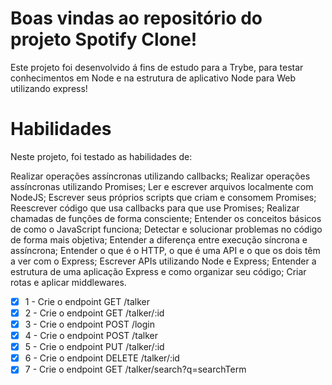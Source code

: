 # Boas vindas ao repositório do projeto Spotify Clone!

Este projeto foi desenvolvido á fins de estudo para a Trybe, para testar
conhecimentos em Node e na estrutura de aplicativo Node para Web utilizando express!

# Habilidades
Neste projeto, foi testado as habilidades de:

  
  Realizar operações assíncronas utilizando callbacks;
  Realizar operações assíncronas utilizando Promises;
  Ler e escrever arquivos localmente com NodeJS;
  Escrever seus próprios scripts que criam e consomem Promises;
  Reescrever código que usa callbacks para que use Promises;
  Realizar chamadas de funções de forma consciente;
  Entender os conceitos básicos de como o JavaScript funciona;
  Detectar e solucionar problemas no código de forma mais objetiva;
  Entender a diferença entre execução síncrona e assíncrona;
  Entender o que é o HTTP, o que é uma API e o que os dois têm a ver com o Express;
  Escrever APIs utilizando Node e Express;
  Entender a estrutura de uma aplicação Express e como organizar seu código;
  Criar rotas e aplicar middlewares.


- [X] 1 - Crie o endpoint GET /talker
- [x] 2 - Crie o endpoint GET /talker/:id
- [x] 3 - Crie o endpoint POST /login
- [x] 4 - Crie o endpoint POST /talker
- [x] 5 - Crie o endpoint PUT /talker/:id
- [x] 6 - Crie o endpoint DELETE /talker/:id
- [x] 7 - Crie o endpoint GET /talker/search?q=searchTerm
